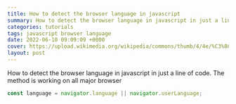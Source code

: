```yaml
---
title: How to detect the browser language in javascript
summary: How to detect the browser language in javascript in just a line of code. The method is working on all major browser
categories: tutorials
tags: javascript browser language
date: 2022-06-10 09:09:09 +0000
cover: https://upload.wikimedia.org/wikipedia/commons/thumb/4/4e/%C3%86toms_-_Translation.svg/200px-%C3%86toms_-_Translation.svg.png
layout: post
---
```


How to detect the browser language in javascript in just a line of code. The method is working on all major browser

```js
const language = navigator.language || navigator.userLanguage;
```
